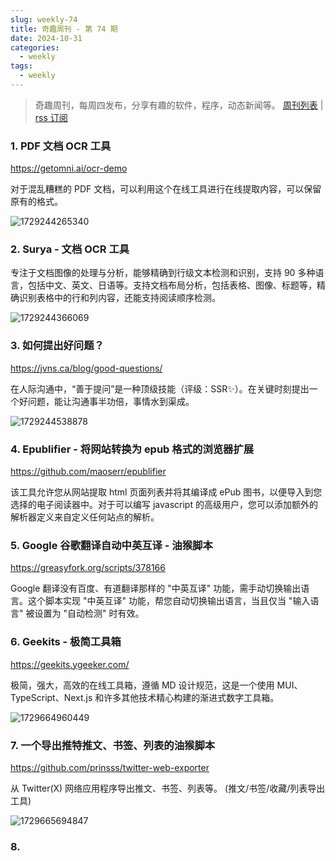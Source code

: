 ```yaml
---
slug: weekly-74
title: 奇趣周刊 - 第 74 期
date: 2024-10-31
categories:
  - weekly
tags:
  - weekly
---
```


> 奇趣周刊，每周四发布，分享有趣的软件，程序，动态新闻等。 [周刊列表](/categories/weekly/) | [rss 订阅](/categories/weekly/index.xml)

### 1. PDF 文档 OCR 工具

https://getomni.ai/ocr-demo

对于混乱糟糕的 PDF 文档，可以利用这个在线工具进行在线提取内容，可以保留原有的格式。

![1729244265340](https://imgurl.zishu.me/2024/10/1729244265340.webp)

### 2. Surya - 文档 OCR 工具

专注于文档图像的处理与分析，能够精确到行级文本检测和识别，支持 90 多种语言，包括中文、英文、日语等。支持文档布局分析，包括表格、图像、标题等，精确识别表格中的行和列内容，还能支持阅读顺序检测。

![1729244366069](https://imgurl.zishu.me/2024/10/1729244366069.webp)

### 3. 如何提出好问题？

https://jvns.ca/blog/good-questions/

在人际沟通中，“善于提问”是一种顶级技能（评级：SSR✨）。在关键时刻提出一个好问题，能让沟通事半功倍，事情水到渠成。

![1729244538878](https://imgurl.zishu.me/2024/10/1729244538878.webp)

### 4. Epublifier - 将网站转换为 epub 格式的浏览器扩展

https://github.com/maoserr/epublifier

该工具允许您从网站提取 html 页面列表并将其编译成 ePub 图书，以便导入到您选择的电子阅读器中。对于可以编写 javascript 的高级用户，您可以添加额外的解析器定义来自定义任何站点的解析。

### 5. Google 谷歌翻译自动中英互译 - 油猴脚本

https://greasyfork.org/scripts/378166

Google 翻译没有百度、有道翻译那样的 "中英互译" 功能，需手动切换输出语言。这个脚本实现 "中英互译" 功能，帮您自动切换输出语言，当且仅当 "输入语言" 被设置为 "自动检测" 时有效。

### 6. Geekits - 极简工具箱

https://geekits.ygeeker.com/

极简，强大，高效的在线工具箱，遵循 MD 设计规范，这是一个使用 MUI、TypeScript、Next.js 和许多其他技术精心构建的渐进式数字工具箱。

![1729664960449](https://imgurl.zishu.me/2024/10/1729664960449.webp)

### 7. 一个导出推特推文、书签、列表的油猴脚本

https://github.com/prinsss/twitter-web-exporter

从 Twitter(X) 网络应用程序导出推文、书签、列表等。 (推文/书签/收藏/列表导出工具)

![1729665694847](https://imgurl.zishu.me/2024/10/1729665694847.webp)

### 8. 